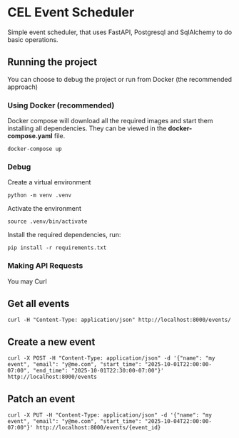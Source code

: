 # CEL Event Scheduler

Simple event scheduler, that uses FastAPI, Postgresql and SqlAlchemy to do basic operations.

## Running the project

You can choose to debug the project or run from Docker (the recommended approach)

### Using Docker (recommended)

Docker compose will download all the required images and start them installing all dependencies.
They can be viewed in the __docker-compose.yaml__ file.

```
docker-compose up
```

### Debug

Create a virtual environment

```
python -m venv .venv
```

Activate the environment

```
source .venv/bin/activate
```

Install the required dependencies, run:

```
pip install -r requirements.txt
```

### Making API Requests

You may Curl

## Get all events

```
curl -H "Content-Type: application/json" http://localhost:8000/events/
```

## Create a new event

```
curl -X POST -H "Content-Type: application/json" -d '{"name": "my event", "email": "y@me.com", "start_time": "2025-10-01T22:00:00-07:00", "end_time": "2025-10-01T22:30:00-07:00"}' http://localhost:8000/events
```

## Patch an event

```
curl -X PUT -H "Content-Type: application/json" -d '{"name": "my event", "email": "y@me.com", "start_time": "2025-10-04T22:00:00-07:00"}' http://localhost:8000/events/{event_id}
```
